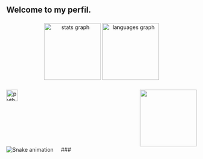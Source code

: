 <h2 align="left">Welcome to my perfil.</h2>

###

<div align="center">
  <img src="https://github-readme-stats.vercel.app/api?username=Yokiokks&hide_title=false&hide_rank=false&show_icons=true&include_all_commits=true&count_private=true&disable_animations=false&theme=dracula&locale=en&hide_border=false" height="150" alt="stats graph"  />
  <img src="https://github-readme-stats.vercel.app/api/top-langs?username=maurodesouza&locale=en&hide_title=false&layout=compact&card_width=320&langs_count=5&theme=dracula&hide_border=false" height="150" alt="languages graph"  />
</div>

###

<img align="right" height="150" src="https://images-ext-1.discordapp.net/external/fFRWAWxAVdu3uBOQT7YGHbC68yHLOOAOr-u1mL-0rRM/https/media.tenor.com/XUgxw426ovUAAAAe/cat-paw-cat-i-don%2527t-care.png"  />

###

  <img src="https://cdn.jsdelivr.net/gh/devicons/devicon/icons/python/python-original.svg" height="30" alt="python logo"  />
  <img width="12" />

###
###

<br clear="both">

<img src="https://raw.githubusercontent.com/Yokiokks/Yokiokks/output/snake.svg" alt="Snake animation" />
<img width="12" />
###
